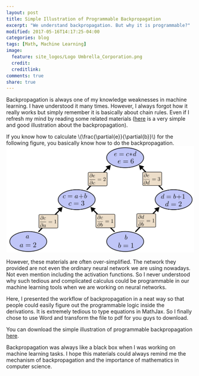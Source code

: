 ```yaml
---
layout: post
title: Simple Illustration of Programmable Backpropagation
excerpt: "We understand backpropagation. But why it is programmable?"
modified: 2017-05-16T14:17:25-04:00
categories: blog
tags: [Math, Machine Learning]
image:
  feature: site_logos/Logo Umbrella_Corporation.png
  credit: 
  creditlink: 
comments: true
share: true
---
```


Backpropagation is always one of my knowledge weaknesses in machine learning. I have understood it many times. However, I always forgot how it really works but simply remember it is basically about chain rules. Even if I refresh my mind by reading some related materials ([here](http://colah.github.io/posts/2015-08-Backprop/) is a very simple and good illustration about the backpropagation). 

If you know how to calculate \\(\frac{\partial{e}}{\partial{b}}\\) for the following figure, you basically know how to do the backpropagation.
![](/images/blog/2017-05-17-Programmable-Backpropagation/tree-eval-derivs.png)

However, these materials are often over-simplified. The network they provided are not even the ordinary neural network we are using nowadays. Not even mention including the activation functions. So I never understood why such tedious and complicated calculus could be programmable in our machine learning tools when we are working on neural networks.

Here, I presented the workflow of backpropagation in a neat way so that people could easily figure out the programmable logic inside the derivations. It is extremely tedious to type equations in MathJax. So I finally chose to use Word and transform the file to pdf for you guys to download. 

You can download the simple illustration of programmable backpropagation [here](/downloads/blog/2017-05-17-Programmable-Backpropagation/backpropagation.pdf). 

Backpropagation was always like a black box when I was working on machine learning tasks. I hope this materials could always remind me the mechanism of backpropagation and the importance of mathematics in computer science.
